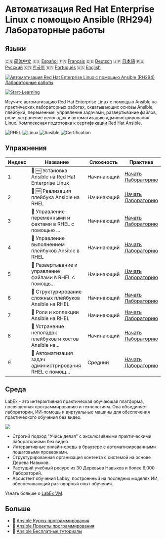 # Автоматизация Red Hat Enterprise Linux с помощью Ansible (RH294) Лабораторные работы

## Языки

🇨🇳 [简体中文](README_zh.md) 🇪🇸 [Español](README_es.md) 🇫🇷 [Français](README_fr.md) 🇩🇪 [Deutsch](README_de.md) 🇯🇵 [日本語](README_ja.md) 🇷🇺 [Русский](README_ru.md) 🇰🇷 [한국어](README_ko.md) 🇧🇷 [Português](README_pt.md) 🇺🇸 [English](README.md) 

[![Автоматизация Red Hat Enterprise Linux с помощью Ansible (RH294) Лабораторные работы](https://cover-creator.labex.io/red-hat-enterprise-linux-automation-with-ansible-rh294.png?lang=ru)](https://labex.io/ru/courses/red-hat-enterprise-linux-automation-with-ansible-rh294)

[![Start-Learning](https://img.shields.io/badge/Start-Learning-whitesmoke?style=for-the-badge)](https://labex.io/ru/courses/red-hat-enterprise-linux-automation-with-ansible-rh294)

Изучите автоматизацию Red Hat Enterprise Linux с помощью Ansible на практических лабораторных работах, охватывающих основы Ansible, плейбуки, переменные, управление задачами, развертывание файлов, роли, устранение неполадок и автоматизацию администрирования Linux. Комплексная подготовка к сертификации Red Hat Ansible.

![RHEL](https://img.shields.io/badge/RHEL-whitesmoke?style=for-the-badge&logo=rhel)
![Linux](https://img.shields.io/badge/Linux-whitesmoke?style=for-the-badge&logo=linux)
![Ansible](https://img.shields.io/badge/Ansible-whitesmoke?style=for-the-badge&logo=ansible)
![Certification](https://img.shields.io/badge/Certification-whitesmoke?style=for-the-badge&logo=certification)


## Упражнения

|   Индекс | Название                                                  | Сложность   | Практика                                                                                                                                       |
|----------|-----------------------------------------------------------|-------------|------------------------------------------------------------------------------------------------------------------------------------------------|
|        1 | 📖 🆓 Установка Ansible на Red Hat Enterprise Linux       | Начинающий  | <a target='_blank' href='https://labex.io/ru/tutorials/rhel-install-ansible-on-red-hat-enterprise-linux-590544'>Начать Лабораторию</a>         |
|        2 | 📖 🆓 Реализация плейбука Ansible на RHEL                 | Начинающий  | <a target='_blank' href='https://labex.io/ru/tutorials/ansible-implement-an-ansible-playbook-on-rhel-590552'>Начать Лабораторию</a>            |
|        3 | 📖  Управление переменными и фактами в RHEL с помощью ... | Начинающий  | <a target='_blank' href='https://labex.io/ru/tutorials/ansible-manage-variables-and-facts-in-rhel-with-ansible-590560'>Начать Лабораторию</a>  |
|        4 | 📖  Управление выполнением плейбуков Ansible в RHEL       | Начинающий  | <a target='_blank' href='https://labex.io/ru/tutorials/rhel-control-ansible-playbook-execution-on-rhel-590569'>Начать Лабораторию</a>          |
|        5 | 📖  Развертывание и управление файлами в RHEL с помощь... | Начинающий  | <a target='_blank' href='https://labex.io/ru/tutorials/ansible-deploy-and-manage-files-on-rhel-with-ansible-590573'>Начать Лабораторию</a>     |
|        6 | 📖  Структурирование сложных плейбуков Ansible на RHEL    | Начинающий  | <a target='_blank' href='https://labex.io/ru/tutorials/ansible-structuring-complex-ansible-playbooks-on-rhel-590576'>Начать Лабораторию</a>    |
|        7 | 📖  Роли и коллекции Ansible на RHEL                      | Начинающий  | <a target='_blank' href='https://labex.io/ru/tutorials/ansible-ansible-roles-and-collections-on-rhel-590574'>Начать Лабораторию</a>            |
|        8 | 📖  Устранение неполадок плейбуков и хостов Ansible на... | Начинающий  | <a target='_blank' href='https://labex.io/ru/tutorials/ansible-troubleshoot-ansible-playbooks-and-hosts-on-rhel-590577'>Начать Лабораторию</a> |
|        9 | 📖  Автоматизация задач администрирования RHEL с помощ... | Средний     | <a target='_blank' href='https://labex.io/ru/tutorials/ansible-automate-rhel-administration-tasks-with-ansible-590613'>Начать Лабораторию</a>  |

## Среда

LabEx - это интерактивная практическая обучающая платформа, посвященная программированию и технологиям. Она объединяет лаборатории, ИИ-помощь и виртуальные машины для обеспечения практического обучения без видео.

![](https://tutorial-screenshot.getvm.io/images/vm-1725247253.png)

- Строгий подход "Учись делая" с эксклюзивными практическими лабораториями без видео.
- Интерактивные онлайн-среды в браузере с автоматизированными пошаговыми проверками.
- Структурированная организация контента с системой на основе Дерева Навыков.
- Растущий учебный ресурс из 30 Деревьев Навыков и более 6,000 Лабораторий.
- Ассистент обучения Labby, построенный на последних моделях ИИ, обеспечивающий разговорный опыт обучения.

Узнать больше о [LabEx VM](https://support.labex.io/using-labex/virtual-machine).

## Больше

- 🔗 [Ansible Курсы программирования](https://github.com/labex-labs/awesome-programming-courses)
- 🔗 [Ansible Проекты программирования](https://github.com/labex-labs/awesome-programming-projects)
- 🔗 [Ansible Бесплатные туториалы](https://github.com/labex-labs/ansible-free-tutorials)


